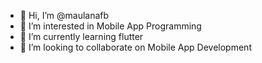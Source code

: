 - 👋 Hi, I’m @maulanafb
- 👀 I’m interested in Mobile App Programming
- 🌱 I’m currently learning flutter
- 💞️ I’m looking to collaborate on Mobile App Development

